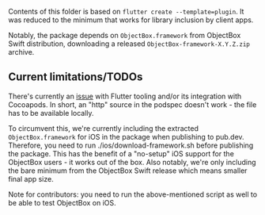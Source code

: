 Contents of this folder is based on `flutter create --template=plugin`.
It was reduced to the minimum that works for library inclusion by client apps.

Notably, the package depends on `ObjectBox.framework` from ObjectBox Swift distribution, downloading
a released `ObjectBox-framework-X.Y.Z.zip` archive. 

## Current limitations/TODOs
There's currently an [issue](https://github.com/flutter/flutter/issues/45778) with Flutter tooling and/or its integration 
with Cocoapods. In short, an "http" source in the podspec doesn't work - the file has to be available locally.
 
To circumvent this, we're currently including the extracted `ObjectBox.framework` for iOS in the package when publishing 
to pub.dev. Therefore, you need to run ./ios/download-framework.sh before publishing the package.
This has the benefit of a "no-setup" iOS support for the ObjectBox users - it works out of the box.
Also notably, we're only including the bare minimum from the ObjectBox Swift release which means smaller final app size.    
 
Note for contributors: you need to run the above-mentioned script as well to be able to test ObjectBox on iOS.
